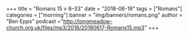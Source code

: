 +++
title = "Romans 15 v 8–33"
date = "2018-06-19"
tags = ["Romans"]
categories = ["morning"]
banner = "img/banners/romans.png"
author = "Ben Epps"
podcast ="http://longmeadow-church.org.uk/files/mp3/2018/20180617-Romans15.mp3"
+++
